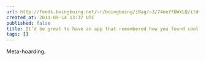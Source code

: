 ```yaml
---
url: http://feeds.boingboing.net/~r/boingboing/iBag/~3/74neYfDWxLQ/itd-be-great-to-have-an-app-that-remembered-how-you-found-cool-stuff-online.html
created_at: 2011-09-14 13:37 UTC
published: false
title: It’d be great to have an app that remembered how you found cool stuff online
tags: []
---
```


Meta-hoarding.

